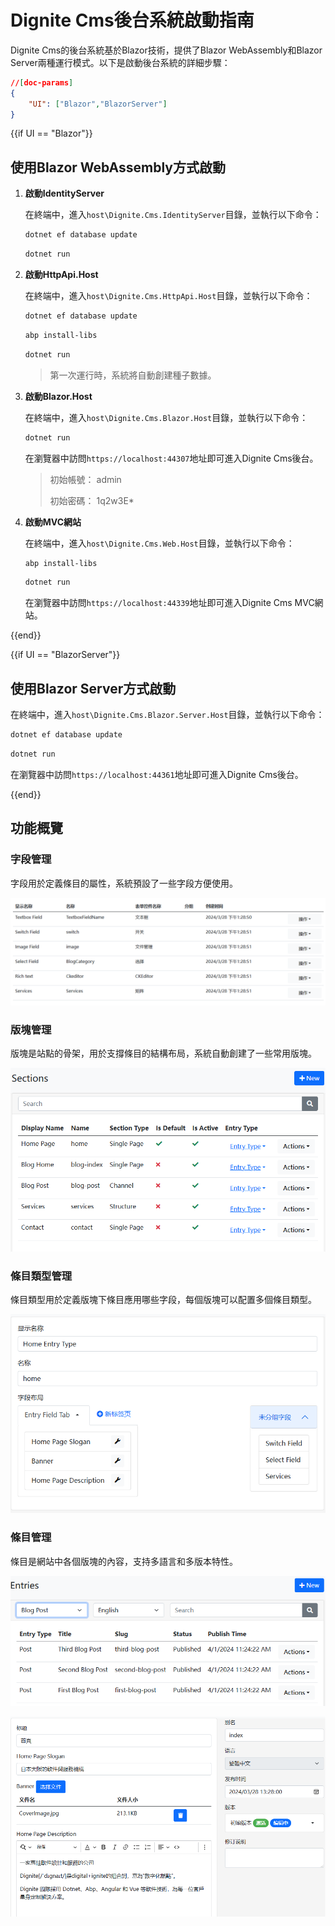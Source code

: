 # Dignite Cms後台系統啟動指南

Dignite Cms的後台系統基於Blazor技術，提供了Blazor WebAssembly和Blazor Server兩種運行模式。以下是啟動後台系統的詳細步驟：

````json
//[doc-params]
{
    "UI": ["Blazor","BlazorServer"]
}
````

{{if UI == "Blazor"}}

## 使用Blazor WebAssembly方式啟動

1. **啟動IdentityServer**

    在終端中，進入`host\Dignite.Cms.IdentityServer`目錄，並執行以下命令：

    ```bash
    dotnet ef database update
    ```

    ```bash
    dotnet run
    ```

2. **啟動HttpApi.Host**

    在終端中，進入`host\Dignite.Cms.HttpApi.Host`目錄，並執行以下命令：

    ```bash
    dotnet ef database update
    ```

    ```bash
    abp install-libs
    ```

    ```bash
    dotnet run
    ```

    > 第一次運行時，系統將自動創建種子數據。

3. **啟動Blazor.Host**

    在終端中，進入`host\Dignite.Cms.Blazor.Host`目錄，並執行以下命令：

    ```bash
    dotnet run
    ````

    在瀏覽器中訪問`https://localhost:44307`地址即可進入Dignite Cms後台。

    > 初始帳號： admin
    >
    > 初始密碼： 1q2w3E*

4. **啟動MVC網站**

    在終端中，進入`host\Dignite.Cms.Web.Host`目錄，並執行以下命令：

    ```bash
    abp install-libs
    ```

    ```bash
    dotnet run
    ```

    在瀏覽器中訪問`https://localhost:44339`地址即可進入Dignite Cms MVC網站。

{{end}}

{{if UI == "BlazorServer"}}

## 使用Blazor Server方式啟動

在終端中，進入`host\Dignite.Cms.Blazor.Server.Host`目錄，並執行以下命令：

```bash
dotnet ef database update
```

```bash
dotnet run
```

在瀏覽器中訪問`https://localhost:44361`地址即可進入Dignite Cms後台。

{{end}}

## 功能概覽

### 字段管理

字段用於定義條目的屬性，系統預設了一些字段方便使用。

![字段管理截圖](images/fields.png)

### 版塊管理

版塊是站點的骨架，用於支撐條目的結構布局，系統自動創建了一些常用版塊。

![版塊管理截圖](images/sections.png)

### 條目類型管理

條目類型用於定義版塊下條目應用哪些字段，每個版塊可以配置多個條目類型。

![條目類型配置截圖](images/entry-type-edit.png)

### 條目管理

條目是網站中各個版塊的內容，支持多語言和多版本特性。

![條目列表截圖](images/entry-list.png)

![條目編輯頁面截圖](images/entry-edit.png)
